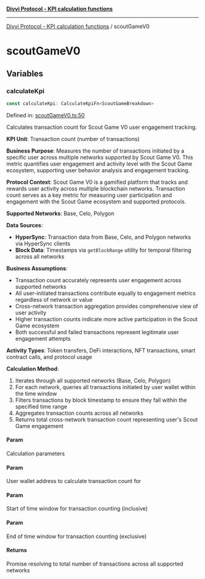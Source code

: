 [**Divvi Protocol - KPI calculation functions**](README.md)

---

[Divvi Protocol - KPI calculation functions](README.md) / scoutGameV0

# scoutGameV0

## Variables

### calculateKpi

```ts
const calculateKpi: CalculateKpiFn<ScoutGameBreakdown>
```

Defined in: [scoutGameV0.ts:50](https://github.com/divvi-xyz/divvi-protocol-v0/blob/main/scripts/calculateKpi/protocols/scoutGameV0.ts#L50)

Calculates transaction count for Scout Game V0 user engagement tracking.

**KPI Unit**: Transaction count (number of transactions)

**Business Purpose**: Measures the number of transactions initiated by a specific user across multiple
networks supported by Scout Game V0. This metric quantifies user engagement and activity level
with the Scout Game ecosystem, supporting user behavior analysis and engagement tracking.

**Protocol Context**: Scout Game V0 is a gamified platform that tracks and rewards user activity
across multiple blockchain networks. Transaction count serves as a key metric for measuring user
participation and engagement with the Scout Game ecosystem and supported protocols.

**Supported Networks**: Base, Celo, Polygon

**Data Sources**:

- **HyperSync**: Transaction data from Base, Celo, and Polygon networks via HyperSync clients
- **Block Data**: Timestamps via `getBlockRange` utility for temporal filtering across all networks

**Business Assumptions**:

- Transaction count accurately represents user engagement across supported networks
- All user-initiated transactions contribute equally to engagement metrics regardless of network or value
- Cross-network transaction aggregation provides comprehensive view of user activity
- Higher transaction counts indicate more active participation in the Scout Game ecosystem
- Both successful and failed transactions represent legitimate user engagement attempts

**Activity Types**: Token transfers, DeFi interactions, NFT transactions, smart contract calls, and protocol usage

**Calculation Method**:

1. Iterates through all supported networks (Base, Celo, Polygon)
2. For each network, queries all transactions initiated by user wallet within the time window
3. Filters transactions by block timestamp to ensure they fall within the specified time range
4. Aggregates transaction counts across all networks
5. Returns total cross-network transaction count representing user's Scout Game engagement

#### Param

Calculation parameters

#### Param

User wallet address to calculate transaction count for

#### Param

Start of time window for transaction counting (inclusive)

#### Param

End of time window for transaction counting (exclusive)

#### Returns

Promise resolving to total number of transactions across all supported networks
